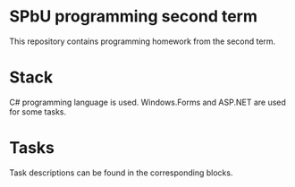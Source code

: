 # SPbU programming second term
This repository contains programming homework from the second term. 
# Stack
C# programming language is used. Windows.Forms and ASP.NET are used for some tasks.
# Tasks 
Task descriptions can be found in the corresponding blocks.
